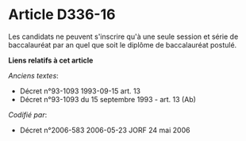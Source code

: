 # Article D336-16

Les candidats ne peuvent s'inscrire qu'à une seule session et série de baccalauréat par an quel que soit le diplôme de
baccalauréat postulé.

**Liens relatifs à cet article**

_Anciens textes_:

  - Décret n°93-1093 1993-09-15 art. 13
  - Décret n°93-1093 du 15 septembre 1993 - art. 13 (Ab)

_Codifié par_:

  - Décret n°2006-583 2006-05-23 JORF 24 mai 2006
